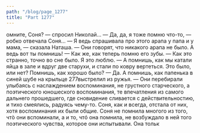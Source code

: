 ```yaml
---
path: "/blog/page_1277"
title: "Part 1277"
---
```


омните, Соня? — спросил Николай...
— Да, да, я тоже помню что-то, — робко отвечала Соня...
— Я ведь спрашивала про этого арапа у папа и у мама, — сказала Наташа. — Они говорят, что никакого арапа не было. А ведь вот ты помнишь!
— Как же, как теперь помню его зубы.
— Как это странно, точно во сне было. Я это люблю.
— А помнишь, как мы катали яйца в зале и вдруг две старухи, и стали по ковру вертеться. Это было, или нет? Помнишь, как хорошо было?
— Да. А помнишь, как папенька в синей шубе на крыльце 277выстрелил из ружья. — Они перебирали улыбаясь с наслаждением воспоминания, не грустного старческого, а поэтического юношеского воспоминания, те впечатления из самого дальнего прошедшего, где сновидение сливается с действительностию, и тихо смеялись, радуясь чему-то.
Соня, как и всегда, отстала от них, хотя воспоминания их были общие.
Соня не помнила многого из того, чтò они вспоминали, а и то, чтó она помнила, не возбуждало в ней того поэтического чувства, которое они испытывали. Она тольк

